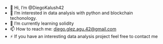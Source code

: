 - 👋 Hi, I’m @DiegoKalush42
- 👀 I’m interested in data analysis with python and blockchain techonology. 
- 🌱 I’m currently learning solidity
- 📫 How to reach me: diego.glez.agu.42@gmail.com
- ⚡ If you have an interesting data analysis project feel free to contact me

<!---
DiegoKalush42/DiegoKalush42 is a ✨ special ✨ repository because its `README.md` (this file) appears on your GitHub profile.
You can click the Preview link to take a look at your changes.
--->
